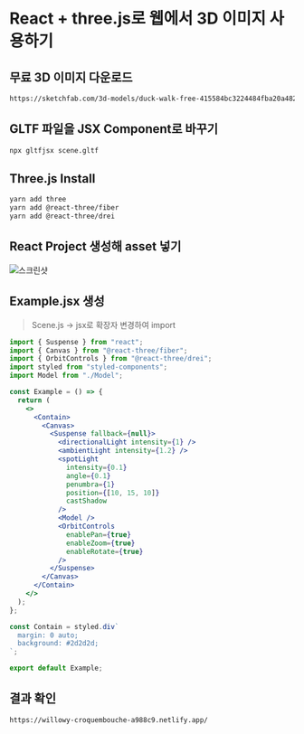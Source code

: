# React + three.js로 웹에서 3D 이미지 사용하기

## 무료 3D 이미지 다운로드

```bash
https://sketchfab.com/3d-models/duck-walk-free-415584bc3224484fba20a482592e2157
```

## GLTF 파일을 JSX Component로 바꾸기

```bash
npx gltfjsx scene.gltf
```

## Three.js Install

```bash
yarn add three
yarn add @react-three/fiber
yarn add @react-three/drei
```

## React Project 생성해 asset 넣기

![스크린샷](https://s3.us-west-2.amazonaws.com/secure.notion-static.com/60b74e7f-e7c3-4ef2-b257-b9816e686f77/%E1%84%89%E1%85%B3%E1%84%8F%E1%85%B3%E1%84%85%E1%85%B5%E1%86%AB%E1%84%89%E1%85%A3%E1%86%BA_2022-07-21_%E1%84%8B%E1%85%A9%E1%84%8C%E1%85%A5%E1%86%AB_1.20.49.png?X-Amz-Algorithm=AWS4-HMAC-SHA256&X-Amz-Content-Sha256=UNSIGNED-PAYLOAD&X-Amz-Credential=AKIAT73L2G45EIPT3X45%2F20220720%2Fus-west-2%2Fs3%2Faws4_request&X-Amz-Date=20220720T163205Z&X-Amz-Expires=86400&X-Amz-Signature=c291bd11e5b48cf9cc5cc14124cdeb41158f79ff559285d9cae8f70aa4a88b17&X-Amz-SignedHeaders=host&response-content-disposition=filename%20%3D%22%25E1%2584%2589%25E1%2585%25B3%25E1%2584%258F%25E1%2585%25B3%25E1%2584%2585%25E1%2585%25B5%25E1%2586%25AB%25E1%2584%2589%25E1%2585%25A3%25E1%2586%25BA%25202022-07-21%2520%25E1%2584%258B%25E1%2585%25A9%25E1%2584%258C%25E1%2585%25A5%25E1%2586%25AB%25201.20.49.png%22&x-id=GetObject)

## Example.jsx 생성

> Scene.js → jsx로 확장자 변경하여 import

```jsx
import { Suspense } from "react";
import { Canvas } from "@react-three/fiber";
import { OrbitControls } from "@react-three/drei";
import styled from "styled-components";
import Model from "./Model";

const Example = () => {
  return (
    <>
      <Contain>
        <Canvas>
          <Suspense fallback={null}>
            <directionalLight intensity={1} />
            <ambientLight intensity={1.2} />
            <spotLight
              intensity={0.1}
              angle={0.1}
              penumbra={1}
              position={[10, 15, 10]}
              castShadow
            />
            <Model />
            <OrbitControls
              enablePan={true}
              enableZoom={true}
              enableRotate={true}
            />
          </Suspense>
        </Canvas>
      </Contain>
    </>
  );
};

const Contain = styled.div`
  margin: 0 auto;
  background: #2d2d2d;
`;

export default Example;
```

## 결과 확인

```
https://willowy-croquembouche-a988c9.netlify.app/
```
